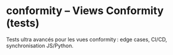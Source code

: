 # conformity – Views Conformity (tests)

Tests ultra avancés pour les vues conformity : edge cases, CI/CD, synchronisation JS/Python.

